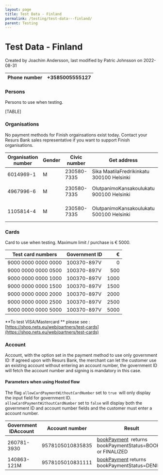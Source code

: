 ```yaml
---
layout: page
title: Test Data - Finland
permalink: /testing/test-data---finland/
parent: Testing
---
```



# Test Data - Finland 
Created by Joachim Andersson, last modified by Patric Johnsson on
2022-08-31
  
| Phone number | +3585005555127 |
|--------------|----------------|
  
### Persons
Persons to use when testing.
  
[TABLE]
  
### Organisations
No payment methods for Finish orgainsations exist today. Contact your
Resurs Bank sales representative if you want to support Finish
organisations.
  
| Organisation number | Gender | Civic number | Get address                               | [Shop Flow](https://test.resurs.com/docs/display/DD/Shop+Flow+Service)                                             | [Simplified shop flow](Simplified-Flow-API_1476359.html)                 |
|---------------------|--------|--------------|-------------------------------------------|--------------------------------------------------------------------------------------------------------------------|--------------------------------------------------------------------------|
| 6014969-1           | M      | 230580-7335  | Sika MaatilaFredrikinkatu 300100 Helsinki |                                                                                                                    |                                                                          |
| 4967996-6           | M      | 230580-7335  | OlutpanimoKansakoulukatu 900100 Helsinki  | [submitLimitApplication](https://test.resurs.com/docs/display/DD/Submit+Limit+Application) returns decision=DENIED | [bookPayment](bookPayment_1476362.html) returns bookPaymentStatus=DENIED |
| 1105814-4           | M      | 230580-7335  | OlutpanimoKansakoulukatu 500100 Helsinki  | [submitLimitApplication](https://test.resurs.com/docs/display/DD/Submit+Limit+Application) returns decision=TRIAL  | [bookPayment](bookPayment_1476362.html) returns bookPaymentStatus=DENIED |
  
  
### Cards
Card to use when testing.
Maximum limit / purchase is € 5000.
  
| Test card numbers   | Government ID   |    € |
|---------------------|-----------------|-----:|
| 9000 0000 0000 0000 | 100370-897V     |    0 |
| 9000 0000 0000 0500 |  100370-897V    |  500 |
| 9000 0000 0000 1000 | 100370-897V     | 1000 |
| 9000 0000 0000 1500 | 100370-897V     | 1500 |
| 9000 0000 0000 2000 | 100370-897V     | 2000 |
| 9000 0000 0000 2500 | 100370-897V     | 2500 |
| 9000 0000 0000 5000 | 100370-897V     | 5000 |
  
**To test VISA/Mastercard ** please see
:[https://shop.nets.eu/web/partners/test-cards](https://shop.nets.eu/web/partners/test-cards)
  
### Account
Account, with the option set in the payment method to use only
government ID: If agreed upon with Resurs Bank, the merchant can let the
customer use an existing account without entering an account number, the
government ID will fetch the account number and signing is mandatory in
this case.
#### Parameters when using Hosted flow
The flag `allowCardPaymentWithoutCardNumber` set to `true `will only
display the input field for government ID.  
`allowCardPaymentWithoutCardNumber` set to `false` will display both the
government ID and account number fields and the customer must enter a
account number.
  
  
| Government IDAccount  | Account number     | Result                                                                                 |
|-----------------------|--------------------|----------------------------------------------------------------------------------------|
|  260781-3930          |  9578105010835835  | [bookPayment](bookPayment_1476362.html)  returns bookPaymentStatus=BOOKED or FINALIZED |
| 140863-121M           | 9578105010831111   | [bookPayment](bookPayment_1476362.html) returns bookPaymentStatus=DENIED               |
  
